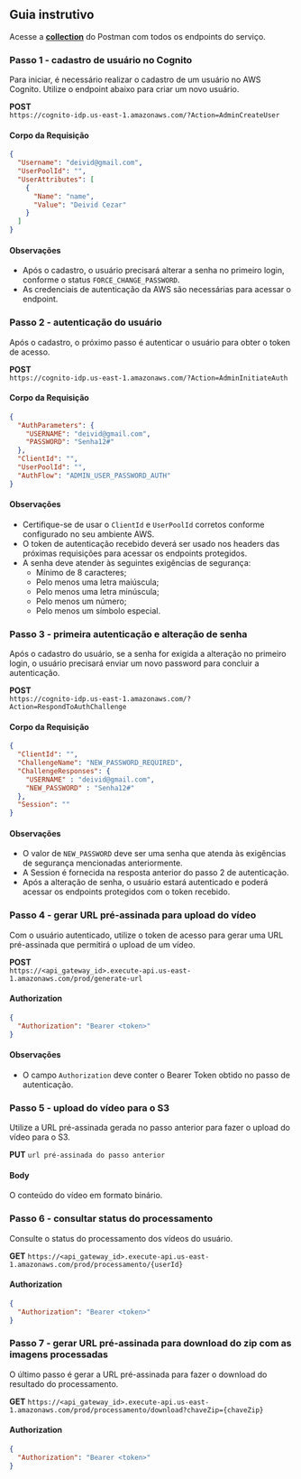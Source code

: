 ## Guia instrutivo

Acesse a [**collection**](FIAP-X.postman_collection.json) do Postman com todos os endpoints do serviço.

### Passo 1 - cadastro de usuário no Cognito

Para iniciar, é necessário realizar o cadastro de um usuário no AWS Cognito. Utilize o endpoint abaixo para criar um novo usuário.

**POST**  
`https://cognito-idp.us-east-1.amazonaws.com/?Action=AdminCreateUser`

#### Corpo da Requisição

```json
{
  "Username": "deivid@gmail.com",
  "UserPoolId": "",
  "UserAttributes": [
    {
      "Name": "name",
      "Value": "Deivid Cezar"
    }
  ]
}
```

#### Observações

- Após o cadastro, o usuário precisará alterar a senha no primeiro login, conforme o status `FORCE_CHANGE_PASSWORD`.
- As credenciais de autenticação da AWS são necessárias para acessar o endpoint.

### Passo 2 - autenticação do usuário

Após o cadastro, o próximo passo é autenticar o usuário para obter o token de acesso.

**POST**  
`https://cognito-idp.us-east-1.amazonaws.com/?Action=AdminInitiateAuth`

#### Corpo da Requisição

```json
{
  "AuthParameters": {
    "USERNAME": "deivid@gmail.com",
    "PASSWORD": "Senha12#"
  },
  "ClientId": "",
  "UserPoolId": "",
  "AuthFlow": "ADMIN_USER_PASSWORD_AUTH"
}
```

#### Observações

- Certifique-se de usar o `ClientId` e `UserPoolId` corretos conforme configurado no seu ambiente AWS.
- O token de autenticação recebido deverá ser usado nos headers das próximas requisições para acessar os endpoints protegidos.
- A senha deve atender às seguintes exigências de segurança:
    - Mínimo de 8 caracteres;
    - Pelo menos uma letra maiúscula;
    - Pelo menos uma letra minúscula;
    - Pelo menos um número;
    - Pelo menos um símbolo especial.

### Passo 3 - primeira autenticação e alteração de senha

Após o cadastro do usuário, se a senha for exigida a alteração no primeiro login, o usuário precisará enviar um novo password para concluir a autenticação.

**POST**  
`https://cognito-idp.us-east-1.amazonaws.com/?Action=RespondToAuthChallenge`

#### Corpo da Requisição

```json
{
  "ClientId": "",
  "ChallengeName": "NEW_PASSWORD_REQUIRED",
  "ChallengeResponses": {
    "USERNAME" : "deivid@gmail.com",
    "NEW_PASSWORD" : "Senha12#" 
  },
  "Session": ""
}
```

#### Observações

- O valor de `NEW_PASSWORD` deve ser uma senha que atenda às exigências de segurança mencionadas anteriormente.
- A Session é fornecida na resposta anterior do passo 2 de autenticação.
- Após a alteração de senha, o usuário estará autenticado e poderá acessar os endpoints protegidos com o token recebido.

### Passo 4 - gerar URL pré-assinada para upload do vídeo

Com o usuário autenticado, utilize o token de acesso para gerar uma URL pré-assinada que permitirá o upload de um vídeo.

**POST**  
`https://<api_gateway_id>.execute-api.us-east-1.amazonaws.com/prod/generate-url`

#### Authorization

```json
{
  "Authorization": "Bearer <token>"
}
```

#### Observações

- O campo `Authorization` deve conter o Bearer Token obtido no passo de autenticação.

### Passo 5 - upload do vídeo para o S3

Utilize a URL pré-assinada gerada no passo anterior para fazer o upload do vídeo para o S3.

**PUT**
`url pré-assinada do passo anterior`

#### Body

O conteúdo do vídeo em formato binário.

### Passo 6 - consultar status do processamento

Consulte o status do processamento dos vídeos do usuário.

**GET**
`https://<api_gateway_id>.execute-api.us-east-1.amazonaws.com/prod/processamento/{userId}`

#### Authorization

```json
{
  "Authorization": "Bearer <token>"
}
```

### Passo 7 - gerar URL pré-assinada para download do zip com as imagens processadas

O último passo é gerar a URL pré-assinada para fazer o download do resultado do processamento.

**GET**
`https://<api_gateway_id>.execute-api.us-east-1.amazonaws.com/prod/processamento/download?chaveZip={chaveZip}`

#### Authorization

```json
{
  "Authorization": "Bearer <token>"
}
```